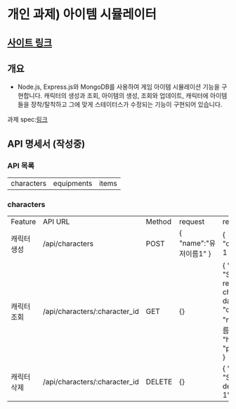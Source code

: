 # 개인 과제) 아이템 시뮬레이터

## [사이트 링크](https://donkim1212.github.io/nbc_ch2_tmdb/)

## 개요

- Node.js, Express.js와 MongoDB를 사용하여 게임 아이템 시뮬레이션 기능을 구현합니다. 캐릭터의 생성과 조회, 아이템의 생성, 조회와 업데이트, 캐릭터에 아이템들을 장착/탈착하고 그에 맞게 스테이터스가 수정되는 기능이 구현되어 있습니다.

과제 spec:[링크](https://teamsparta.notion.site/Node-js-c97fbe7a14194cd592b71a0019c4b4ad)

## API 명세서 (작성중)

### API 목록
<table>
  <tr>
    <td>characters</td><td>equipments</td><td>items</td>
  </tr>
</table>

### characters
<table>
  <tr>
    <td>Feature</td><td>API URL</td><td>Method</td><td>request</td><td>response</td>
  </tr>
  <tr>
    <td>캐릭터 생성</td><td>/api/characters</td><td>POST</td>
    <td>
      { "name":"유저이름1" }
    </td>
    <td>
      { "character_id": 1 }
    </td>
  </tr>
  <tr>
    <td>캐릭터 조회</td><td>/api/characters/:character_id</td><td>GET</td>
    <td>
      {}
    </td>
    <td>
      { "message": "Successfully retrieved character data.",<br>"data": { "name":"유저이름1", "health":500, "power":100 } }
    </td>
  </tr>
  <tr>
    <td>캐릭터 삭제</td><td>/api/characters/:character_id</td><td>DELETE</td>
    <td>
      {}
    </td>
    <td>
      { "message": "Successfully deleted user 1" }
    </td>
  </tr>
</table>
